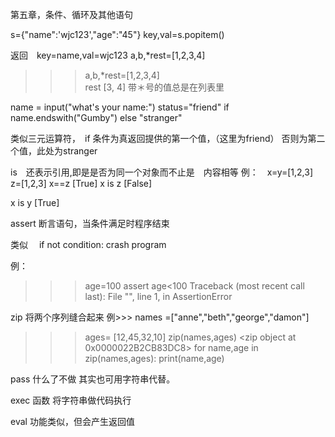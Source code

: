 第五章，条件、循环及其他语句

s={"name":'wjc123',"age":"45"}
key,val=s.popitem()

返回　key=name,val=wjc123
a,b,*rest=[1,2,3,4]

>>> a,b,*rest=[1,2,3,4]     
>>> rest
[3, 4]
带＊号的值总是在列表里

name = input("what's your name:")
status="friend" if name.endswith("Gumby") else "stranger"

类似三元运算符，　if 条件为真返回提供的第一个值，（这里为friend）
否则为第二个值，此处为stranger

is　还表示引用,即是是否为同一个对象而不止是　内容相等
例：　x=y=[1,2,3]
z=[1,2,3]
x==z  [True]
x is z [False]

x is y [True]

assert 断言语句，当条件满足时程序结束

类似　
if not condition:
    crash program
    
例：
>>> age=100
>>> assert age<100
Traceback (most recent call last):
  File "<stdin>", line 1, in <module>
AssertionError

zip 将两个序列缝合起来
例>>> names =["anne","beth","george","damon"]
>>> ages= [12,45,32,10]
>>> zip(names,ages)
<zip object at 0x0000022B2CB83DC8>
for name,age in zip(names,ages):
    print(name,age)

pass 什么了不做 其实也可用字符串代替。

exec 函数 将字符串做代码执行

eval 功能类似，但会产生返回值


